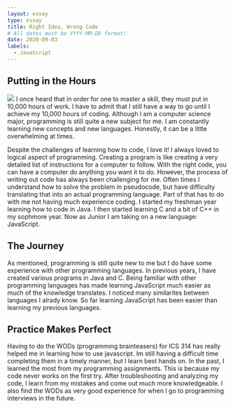```yaml
---
layout: essay
type: essay
title: Right Idea, Wrong Code
# All dates must be YYYY-MM-DD format!
date: 2020-09-03
labels:
  - JavaScript
---
```


## Putting in the Hours

<img class="ui medium right floated rounded image" src="https://www.simplilearn.com/ice9/free_resources_article_thumb/X_Reasons_to_learn_Javascript.jpg">
I once heard that in order for one to master a skill, they must put in 10,000 hours of work. I have to admit that I still have a way to go until I achieve my 10,000 hours of coding. Although I am a computer science major, programming is still quite a new subject for me. I am constantly learning new concepts and new languages. Honestly, it can be a little overwhelming at times. 

Despite the challenges of learning how to code, I love it! I always loved to logical aspect of programming. Creating a program is like creating a very detailed list of instructions for a computer to follow. With the right code, you can have a computer do anything you want it to do. However, the process of writing out code has always been challenging for me. Often times I understand how to solve the problem in pseudocode, but have difficulty translating that into an actual programming language. Part of that has to do with me not having much experience coding. I started my freshman year learning how to code in Java. I then started learning C and a bit of C++ in my sophmore year. Now as Junior I am taking on a new language: JavaScript.

## The Journey

As mentioned, programming is still quite new to me but I do have some experience with other programming languages. In previous years, I have created various programs in Java and C. Being familiar with other programming languages has made learning JavaScript much easier as much of the knowledge translates. I noticed many similarites between languages I alrady know. So far learning JavaScript has been easier than learning my previous languages.

## Practice Makes Perfect

Having to do the WODs (programming brainteasers) for ICS 314 has really helped me in learning how to use javascript. Im still having a difficult time completing them in a timely manner, but I learn best hands on. In the past, I learned the most from my programming assignments. This is because my code never works on the first try. After troubleshooting and analyzing my code, I learn from my mistakes and come out much more knowledgeable. I also find the WODs as very good experience for when I go to programming interviews in the future.

